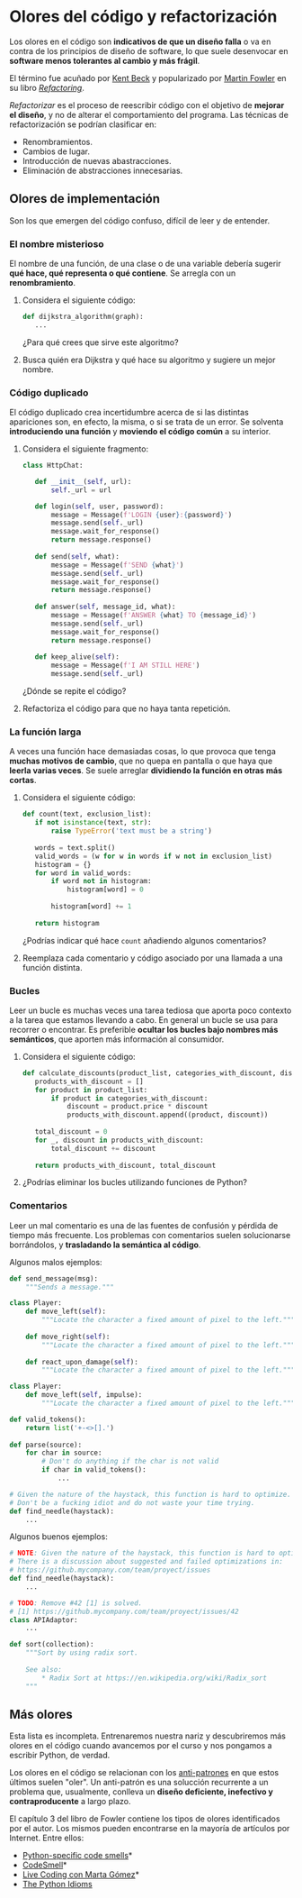 # Olores del código y refactorización

Los olores en el código son **indicativos de que un diseño falla** o va en 
contra de los principios de diseño de software, lo que suele desenvocar en 
**software menos tolerantes al cambio y más frágil**.

El término fue acuñado por [Kent Beck](https://en.wikipedia.org/wiki/Kent_Beck)
y popularizado por [Martin Fowler](https://en.wikipedia.org/wiki/Martin_Fowler_%28software_engineer%29)
en su libro [_Refactoring_](https://www.amazon.es/dp/0134757599/ref=pd_lpo_sbs_dp_ss_1).

_Refactorizar_ es el proceso de reescribir código con el objetivo de **mejorar 
el diseño**, y no de alterar el comportamiento del programa. Las técnicas de 
refactorización se podrían clasificar en:

* Renombramientos.
* Cambios de lugar.
* Introducción de nuevas abastracciones.
* Eliminación de abstracciones innecesarias.

## Olores de implementación

Son los que emergen del código confuso, difícil de leer y de entender.

### El nombre misterioso

El nombre de una función, de una clase o de una variable debería sugerir **qué 
hace, qué representa o qué contiene**. Se arregla con un **renombramiento**.

1. Considera el siguiente código:

    ```python
    def dijkstra_algorithm(graph):
       ...
    ```
    
    ¿Para qué crees que sirve este algoritmo?
    
2. Busca quién era Dijkstra y qué hace su algoritmo y sugiere un mejor nombre.

### Código duplicado

El código duplicado crea incertidumbre acerca de si las distintas apariciones
son, en efecto, la misma, o si se trata de un error. Se solventa 
**introduciendo una función** y **moviendo el código común** a su interior.

1. Considera el siguiente fragmento:

    ```python
    class HttpChat:
 
       def __init__(self, url):
           self._url = url

       def login(self, user, password):
           message = Message(f'LOGIN {user}:{password}')
           message.send(self._url)
           message.wait_for_response()
           return message.response()
        
       def send(self, what):
           message = Message(f'SEND {what}')
           message.send(self._url)
           message.wait_for_response()
           return message.response()
        
       def answer(self, message_id, what):
           message = Message(f'ANSWER {what} TO {message_id}')
           message.send(self._url)
           message.wait_for_response()
           return message.response()
        
       def keep_alive(self):
           message = Message(f'I AM STILL HERE')
           message.send(self._url)
 
    ``` 
    
    ¿Dónde se repite el código?
    
2. Refactoriza el código para que no haya tanta repetición.

### La función larga

A veces una función hace demasiadas cosas, lo que provoca que tenga **muchas 
motivos de cambio**, que no quepa en pantalla o que haya que **leerla varias
veces**. Se suele arreglar **dividiendo la función en otras más cortas**.

1. Considera el siguiente código:

    ```python
    def count(text, exclusion_list):
       if not isinstance(text, str):
           raise TypeError('text must be a string')
       
       words = text.split()
       valid_words = (w for w in words if w not in exclusion_list)
       histogram = {}
       for word in valid_words:
           if word not in histogram:
               histogram[word] = 0
            
           histogram[word] += 1
        
       return histogram
    ```
    
   ¿Podrías indicar qué hace `count` añadiendo algunos comentarios?
   
2. Reemplaza cada comentario y código asociado por una llamada a una función 
distinta.

### Bucles

Leer un bucle es muchas veces una tarea tediosa que aporta poco contexto a la
tarea que estamos llevando a cabo. En general un bucle se usa para recorrer 
o encontrar. Es preferible **ocultar los bucles bajo nombres más semánticos**, 
que aporten más información al consumidor.

1. Considera el siguiente código:

    ```python
    def calculate_discounts(product_list, categories_with_discount, discount):
       products_with_discount = []
       for product in product_list:
           if product in categories_with_discount:
               discount = product.price * discount
               products_with_discount.append((product, discount))
            
       total_discount = 0
       for _, discount in products_with_discount:
           total_discount += discount 
        
       return products_with_discount, total_discount
    ```
    
2. ¿Podrías eliminar los bucles utilizando funciones de Python?

### Comentarios

Leer un mal comentario es una de las fuentes de confusión y pérdida de tiempo
más frecuente. Los problemas con comentarios suelen solucionarse borrándolos,
y **trasladando la semántica al código**.

Algunos malos ejemplos:

```python
def send_message(msg):
    """Sends a message."""
```
    
```python
class Player:
    def move_left(self):
        """Locate the character a fixed amount of pixel to the left."""
        
    def move_right(self):
        """Locate the character a fixed amount of pixel to the left."""
        
    def react_upon_damage(self):
        """Locate the character a fixed amount of pixel to the left."""
```

```python
class Player:
    def move_left(self, impulse):
        """Locate the character a fixed amount of pixel to the left."""
```

```python
def valid_tokens():
    return list('+-<>[].')
    
def parse(source):
    for char in source:
        # Don't do anything if the char is not valid
        if char in valid_tokens():
            ...
```

```python
# Given the nature of the haystack, this function is hard to optimize.
# Don't be a fucking idiot and do not waste your time trying.
def find_needle(haystack):
    ...
```

Algunos buenos ejemplos:

```python
# NOTE: Given the nature of the haystack, this function is hard to optimize.
# There is a discussion about suggested and failed optimizations in:
# https://github.mycompany.com/team/proyect/issues  
def find_needle(haystack):
    ...
```

```python
# TODO: Remove #42 [1] is solved.
# [1] https://github.mycompany.com/team/proyect/issues/42
class APIAdaptor:
    ...
```

```python
def sort(collection):
    """Sort by using radix sort.
    
    See also:
        * Radix Sort at https://en.wikipedia.org/wiki/Radix_sort
    """
```
 
## Más olores

Esta lista es incompleta. Entrenaremos nuestra nariz y descubriremos más 
olores en el código cuando avancemos por el curso y nos pongamos a escribir 
Python, de verdad.  

Los olores en el código se relacionan con los
[anti-patrones](https://en.wikipedia.org/wiki/Anti-pattern) en que estos 
últimos suelen "oler". Un anti-patrón es una solucción recurrente a un 
problema que, usualmente, conlleva un **diseño deficiente, inefectivo y 
contraproducente** a largo plazo.

El capítulo 3 del libro de Fowler contiene los tipos de olores identificados 
por el autor. Los mismos pueden encontrarse en la mayoría de artículos por 
Internet. Entre ellos:

* [Python-specific code smells](https://rules.sonarsource.com/python/type/Code%20Smell)*
* [CodeSmell](http://wiki.c2.com/?CodeSmell)*
* [Live Coding con Marta Gómez](https://www.youtube.com/watch?v=F_clG9ZupXo)*
* [The Python Idioms](https://delapuente.github.io/presentations/idiomatic-python/index.html#/)